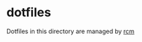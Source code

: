 # dotfiles

Dotfiles in this directory are managed by [rcm](https://robots.thoughtbot.com/rcm-for-rc-files-in-dotfiles-repos)
